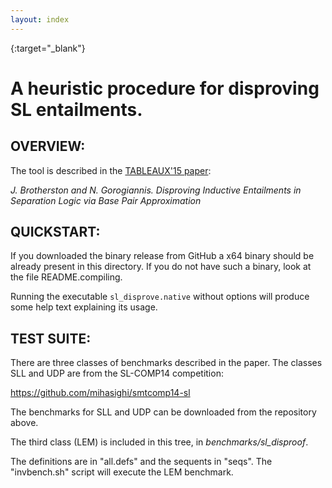 ```yaml
---
layout: index
---
```

[TABLEAUX'15 paper]: http://dx.doi.org/10.1007/978-3-319-24312-2_20
{:target="_blank"}

A heuristic procedure for disproving SL entailments.
====================================================

OVERVIEW:
----------------------------------------------------
The tool is described in the [TABLEAUX'15 paper]:

  *J. Brotherston and N. Gorogiannis.
  Disproving Inductive Entailments in Separation Logic 
  via Base Pair Approximation*

QUICKSTART:
----------------------------------------------------
If you downloaded the binary release from GitHub a x64 binary
should be already present in this directory.  If you 
do not have such a binary, look at the file README.compiling.

Running the executable `sl_disprove.native` without options will produce 
some help text explaining its usage.

TEST SUITE:
----------------------------------------------------
There are three classes of benchmarks described in the paper.  The classes
SLL and UDP are from the SL-COMP14 competition:

  https://github.com/mihasighi/smtcomp14-sl

The benchmarks for SLL and UDP can be downloaded from the repository above.

The third class (LEM) is included in this tree, in *benchmarks/sl_disproof*.
  
The definitions are in "all.defs" and the sequents in "seqs".  The "invbench.sh"
script will execute the LEM benchmark.